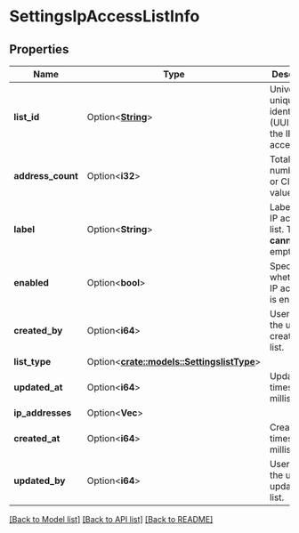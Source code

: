 # SettingsIpAccessListInfo

## Properties

Name | Type | Description | Notes
------------ | ------------- | ------------- | -------------
**list_id** | Option<[**String**](String.md)> | Universally unique identifier (UUID) of the IP access list. | [optional]
**address_count** | Option<**i32**> | Total number of IP or CIDR values. | [optional]
**label** | Option<**String**> | Label for the IP access list. This **cannot** be empty. | [optional]
**enabled** | Option<**bool**> | Specifies whether this IP access list is enabled. | [optional]
**created_by** | Option<**i64**> | User ID of the user who created this list. | [optional]
**list_type** | Option<[**crate::models::SettingslistType**](Settingslist_type.md)> |  | [optional]
**updated_at** | Option<**i64**> | Update timestamp in milliseconds. | [optional]
**ip_addresses** | Option<**Vec<String>**> |  | [optional]
**created_at** | Option<**i64**> | Creation timestamp in milliseconds. | [optional]
**updated_by** | Option<**i64**> | User ID of the user who updated this list. | [optional]

[[Back to Model list]](../README.md#documentation-for-models) [[Back to API list]](../README.md#documentation-for-api-endpoints) [[Back to README]](../README.md)


